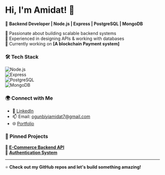 # Hi, I'm Amidat! 👋  

🚀 **Backend Developer | Node.js | Express | PostgreSQL | MongoDB**  

🔹 Passionate about building scalable backend systems  
🔹 Experienced in designing APIs & working with databases  
🔹 Currently working on **[A blockchain Payment system]**  

### 🛠 Tech Stack  
![Node.js](https://img.shields.io/badge/Backend-Node.js-green)  
![Express](https://img.shields.io/badge/Framework-Express-blue)  
![PostgreSQL](https://img.shields.io/badge/Database-PostgreSQL-yellow)  
![MongoDB](https://img.shields.io/badge/Database-MongoDB-green)  

### 🌍 Connect with Me  
- 💼 [LinkedIn](https://linkedin.com/in/Amidatogunbiyi)  
- 📫 Email: ogunbiyiamidat7@gmail.com  
- 🌐 [Portfolio](https://yourportfolio.com)  

### 📌 Pinned Projects  
🚀 **[E-Commerce Backend API](https://github.com/Amidathtc/ecommerce-backend)**  
🔐 **[Authentication System](https://github.com/Amidathtc/auth-system)**  

---
⭐ **Check out my GitHub repos and let's build something amazing!**  

<!---
Amidathtc/Amidathtc is a ✨ special ✨ repository because its `README.md` (this file) appears on your GitHub profile.
You can click the Preview link to take a look at your changes.
--->
